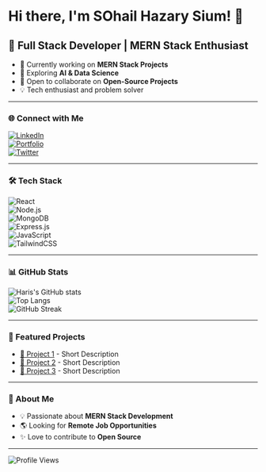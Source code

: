 # Hi there, I'm SOhail Hazary Sium! 👋  

## 🚀 Full Stack Developer | MERN Stack Enthusiast  

- 🔭 Currently working on **MERN Stack Projects**
- 🌱 Exploring **AI & Data Science**
- 🤝 Open to collaborate on **Open-Source Projects**
- 💡 Tech enthusiast and problem solver  

---

### 🌐 Connect with Me  
[![LinkedIn](https://img.shields.io/badge/LinkedIn-0077B5?style=for-the-badge&logo=linkedin&logoColor=white)](https://www.linkedin.com/in/siam69/)  
[![Portfolio](https://img.shields.io/badge/Portfolio-Website-blue)](your-portfolio-url)  
[![Twitter](https://img.shields.io/badge/Twitter-1DA1F2?style=for-the-badge&logo=twitter&logoColor=white)](https://x.com/sium99122)  

---

### 🛠️ Tech Stack  
![React](https://img.shields.io/badge/React-20232A?style=for-the-badge&logo=react&logoColor=61DAFB)  
![Node.js](https://img.shields.io/badge/Node.js-43853D?style=for-the-badge&logo=node.js&logoColor=white)  
![MongoDB](https://img.shields.io/badge/MongoDB-4EA94B?style=for-the-badge&logo=mongodb&logoColor=white)  
![Express.js](https://img.shields.io/badge/Express.js-000000?style=for-the-badge&logo=express&logoColor=white)  
![JavaScript](https://img.shields.io/badge/JavaScript-F7DF1E?style=for-the-badge&logo=javascript&logoColor=black)  
![TailwindCSS](https://img.shields.io/badge/Tailwind_CSS-38B2AC?style=for-the-badge&logo=tailwind-css&logoColor=white)  

---

### 📊 GitHub Stats  
![Haris's GitHub stats](https://github-readme-stats.vercel.app/api?username=haris-bit&show_icons=true&theme=radical)  
![Top Langs](https://github-readme-stats.vercel.app/api/top-langs/?username=haris-bit&layout=compact&theme=radical)  
![GitHub Streak](https://streak-stats.demolab.com/?user=haris-bit&theme=radical)  

---

### 🚀 Featured Projects  
- [🔗 Project 1](project-url) - Short Description  
- [🔗 Project 2](project-url) - Short Description  
- [🔗 Project 3](project-url) - Short Description  

---

### 🎯 About Me  
- 💡 Passionate about **MERN Stack Development**  
- 🌎 Looking for **Remote Job Opportunities**  
- ✨ Love to contribute to **Open Source**  

---

![Profile Views](https://komarev.com/ghpvc/?username=haris-bit&label=Profile%20Views&color=blue&style=plastic)  
